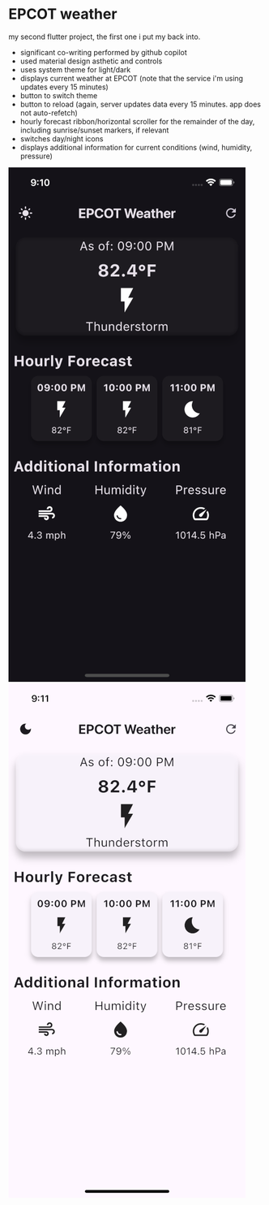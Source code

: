 # EPCOT weather

my second flutter project, the first one i put my back into.

* significant co-writing performed by github copilot
* used material design asthetic and controls
* uses system theme for light/dark
* displays current weather at EPCOT (note that the service i'm using updates every 15 minutes)
* button to switch theme
* button to reload (again, server updates data every 15 minutes. app does not auto-refetch)
* hourly forecast ribbon/horizontal scroller for the remainder of the day, including sunrise/sunset markers, if relevant
* switches day/night icons
* displays additional information for current conditions (wind, humidity, pressure)

<p float="left">
  <img src="https://github.com/macMikey/flutter-epcot-weather/blob/main/screenshots/darkmode.png" />
  <img src="https://github.com/macMikey/flutter-epcot-weather/blob/main/screenshots/lightmode.png" />
</p>
